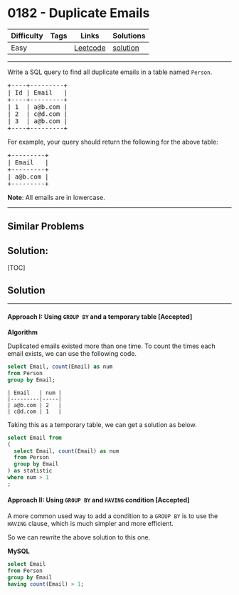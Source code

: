 # 0182 - Duplicate Emails

Difficulty  | Tags | Links | Solutions
----------- | ---- | ----- | -----
Easy |  | [Leetcode](https://leetcode.com/problems/duplicate-emails) | [solution](https://leetcode.com/problems/duplicate-emails/solution/)


-----------

<p>Write a SQL query to find all duplicate emails in a table named <code>Person</code>.</p>

<pre>
+----+---------+
| Id | Email   |
+----+---------+
| 1  | a@b.com |
| 2  | c@d.com |
| 3  | a@b.com |
+----+---------+
</pre>

<p>For example, your query should return the following for the above table:</p>

<pre>
+---------+
| Email   |
+---------+
| a@b.com |
+---------+
</pre>

<p><strong>Note</strong>: All emails are in lowercase.</p>


-----------


## Similar Problems




## Solution:

[TOC]

## Solution
---
#### Approach I: Using `GROUP BY` and a temporary table [Accepted]

**Algorithm**

Duplicated emails existed more than one time. To count the times each email exists, we can use the following code.

```sql
select Email, count(Email) as num
from Person
group by Email;
```

```
| Email   | num |
|---------|-----|
| a@b.com | 2   |
| c@d.com | 1   |
```

Taking this as a temporary table, we can get a solution as below.

```sql
select Email from
(
  select Email, count(Email) as num
  from Person
  group by Email
) as statistic
where num > 1
;
```

#### Approach II: Using `GROUP BY` and `HAVING` condition [Accepted]

A more common used way to add a condition to a `GROUP BY` is to use the `HAVING` clause, which is much simpler and more efficient.

So we can rewrite the above solution to this one.

**MySQL**

```sql
select Email
from Person
group by Email
having count(Email) > 1;
```
